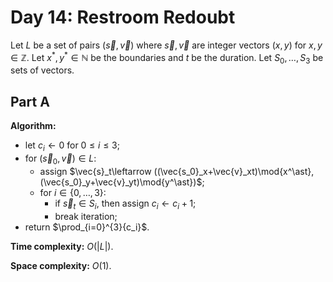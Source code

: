 <!-- day14.md -->
<!-- Copyright (c) 2024-2025 Ishan Pranav -->
<!-- Licensed under the MIT license. -->

<!-- Restroom Redoubt -->

# Day 14: Restroom Redoubt

Let $L$ be a set of pairs $(\vec{s},\vec{v})$ where $\vec{s},\vec{v}$ are
integer vectors $(x,y)$ for $x,y\in\mathbb{Z}$. Let $x^\ast,y^\ast\in\mathbb{N}$
be the boundaries and $t$ be the duration. Let $S_0,\dots,S_3$ be sets of vectors.

## Part A

**Algorithm:**

* let $c_i\leftarrow 0$ for $0\leq i\leq 3$;
* for $(\vec{s}_0,\vec{v})\in L$:
  * assign $\vec{s}_t\leftarrow ((\vec{s_0}_x+\vec{v}_xt)\mod{x^\ast},(\vec{s_0}_y+\vec{v}_yt)\mod{y^\ast})$;
  * for $i\in\lbrace 0,\dots, 3\rbrace$:
    * if $\vec{s}_t\in S_i$, then assign $c_i\leftarrow c_i+1$;
    * break iteration;
* return $\prod_{i=0}^{3}{c_i}$.

**Time complexity:** $O(\lvert L\rvert)$.

**Space complexity:** $O(1)$.

